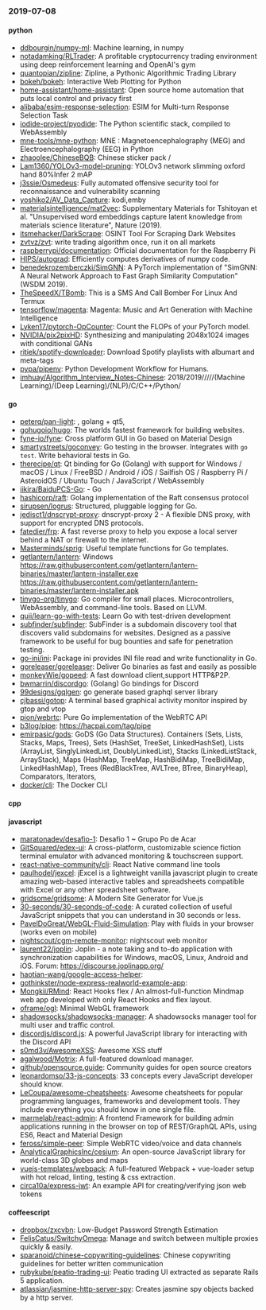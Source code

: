 ### 2019-07-08

#### python
* [ddbourgin/numpy-ml](https://github.com/ddbourgin/numpy-ml): Machine learning, in numpy
* [notadamking/RLTrader](https://github.com/notadamking/RLTrader): A profitable cryptocurrency trading environment using deep reinforcement learning and OpenAI's gym
* [quantopian/zipline](https://github.com/quantopian/zipline): Zipline, a Pythonic Algorithmic Trading Library
* [bokeh/bokeh](https://github.com/bokeh/bokeh): Interactive Web Plotting for Python
* [home-assistant/home-assistant](https://github.com/home-assistant/home-assistant):  Open source home automation that puts local control and privacy first
* [alibaba/esim-response-selection](https://github.com/alibaba/esim-response-selection): ESIM for Multi-turn Response Selection Task
* [iodide-project/pyodide](https://github.com/iodide-project/pyodide): The Python scientific stack, compiled to WebAssembly
* [mne-tools/mne-python](https://github.com/mne-tools/mne-python): MNE : Magnetoencephalography (MEG) and Electroencephalography (EEG) in Python
* [zhaoolee/ChineseBQB](https://github.com/zhaoolee/ChineseBQB): Chinese sticker pack / 
* [Lam1360/YOLOv3-model-pruning](https://github.com/Lam1360/YOLOv3-model-pruning):  YOLOv3 network slimming oxford hand  80%Infer  2 mAP 
* [j3ssie/Osmedeus](https://github.com/j3ssie/Osmedeus): Fully automated offensive security tool for reconnaissance and vulnerability scanning
* [yoshiko2/AV_Data_Capture](https://github.com/yoshiko2/AV_Data_Capture): kodi,emby
* [materialsintelligence/mat2vec](https://github.com/materialsintelligence/mat2vec): Supplementary Materials for Tshitoyan et al. "Unsupervised word embeddings capture latent knowledge from materials science literature", Nature (2019).
* [itsmehacker/DarkScrape](https://github.com/itsmehacker/DarkScrape): OSINT Tool For Scraping Dark Websites
* [zvtvz/zvt](https://github.com/zvtvz/zvt): write trading algorithm once, run it on all markets
* [raspberrypi/documentation](https://github.com/raspberrypi/documentation): Official documentation for the Raspberry Pi
* [HIPS/autograd](https://github.com/HIPS/autograd): Efficiently computes derivatives of numpy code.
* [benedekrozemberczki/SimGNN](https://github.com/benedekrozemberczki/SimGNN): A PyTorch implementation of "SimGNN: A Neural Network Approach to Fast Graph Similarity Computation" (WSDM 2019).
* [TheSpeedX/TBomb](https://github.com/TheSpeedX/TBomb): This is a SMS And Call Bomber For Linux And Termux
* [tensorflow/magenta](https://github.com/tensorflow/magenta): Magenta: Music and Art Generation with Machine Intelligence
* [Lyken17/pytorch-OpCounter](https://github.com/Lyken17/pytorch-OpCounter): Count the FLOPs of your PyTorch model.
* [NVIDIA/pix2pixHD](https://github.com/NVIDIA/pix2pixHD): Synthesizing and manipulating 2048x1024 images with conditional GANs
* [ritiek/spotify-downloader](https://github.com/ritiek/spotify-downloader): Download Spotify playlists with albumart and meta-tags
* [pypa/pipenv](https://github.com/pypa/pipenv): Python Development Workflow for Humans.
* [imhuay/Algorithm_Interview_Notes-Chinese](https://github.com/imhuay/Algorithm_Interview_Notes-Chinese): 2018/2019/////(Machine Learning)/(Deep Learning)/(NLP)/C/C++/Python/

#### go
* [peterq/pan-light](https://github.com/peterq/pan-light): , golang + qt5, 
* [gohugoio/hugo](https://github.com/gohugoio/hugo): The worlds fastest framework for building websites.
* [fyne-io/fyne](https://github.com/fyne-io/fyne): Cross platform GUI in Go based on Material Design
* [smartystreets/goconvey](https://github.com/smartystreets/goconvey): Go testing in the browser. Integrates with `go test`. Write behavioral tests in Go.
* [therecipe/qt](https://github.com/therecipe/qt): Qt binding for Go (Golang) with support for Windows / macOS / Linux / FreeBSD / Android / iOS / Sailfish OS / Raspberry Pi / AsteroidOS / Ubuntu Touch / JavaScript / WebAssembly
* [iikira/BaiduPCS-Go](https://github.com/iikira/BaiduPCS-Go):  - Go
* [hashicorp/raft](https://github.com/hashicorp/raft): Golang implementation of the Raft consensus protocol
* [sirupsen/logrus](https://github.com/sirupsen/logrus): Structured, pluggable logging for Go.
* [jedisct1/dnscrypt-proxy](https://github.com/jedisct1/dnscrypt-proxy): dnscrypt-proxy 2 - A flexible DNS proxy, with support for encrypted DNS protocols.
* [fatedier/frp](https://github.com/fatedier/frp): A fast reverse proxy to help you expose a local server behind a NAT or firewall to the internet.
* [Masterminds/sprig](https://github.com/Masterminds/sprig): Useful template functions for Go templates.
* [getlantern/lantern](https://github.com/getlantern/lantern): Windows https://raw.githubusercontent.com/getlantern/lantern-binaries/master/lantern-installer.exe  https://raw.githubusercontent.com/getlantern/lantern-binaries/master/lantern-installer.apk
* [tinygo-org/tinygo](https://github.com/tinygo-org/tinygo): Go compiler for small places. Microcontrollers, WebAssembly, and command-line tools. Based on LLVM.
* [quii/learn-go-with-tests](https://github.com/quii/learn-go-with-tests): Learn Go with test-driven development
* [subfinder/subfinder](https://github.com/subfinder/subfinder): SubFinder is a subdomain discovery tool that discovers valid subdomains for websites. Designed as a passive framework to be useful for bug bounties and safe for penetration testing.
* [go-ini/ini](https://github.com/go-ini/ini): Package ini provides INI file read and write functionality in Go.
* [goreleaser/goreleaser](https://github.com/goreleaser/goreleaser): Deliver Go binaries as fast and easily as possible
* [monkeyWie/gopeed](https://github.com/monkeyWie/gopeed): A fast download client,support HTTP&P2P.
* [bwmarrin/discordgo](https://github.com/bwmarrin/discordgo): (Golang) Go bindings for Discord
* [99designs/gqlgen](https://github.com/99designs/gqlgen): go generate based graphql server library
* [cjbassi/gotop](https://github.com/cjbassi/gotop): A terminal based graphical activity monitor inspired by gtop and vtop
* [pion/webrtc](https://github.com/pion/webrtc): Pure Go implementation of the WebRTC API
* [b3log/pipe](https://github.com/b3log/pipe):  https://hacpai.com/tag/pipe
* [emirpasic/gods](https://github.com/emirpasic/gods): GoDS (Go Data Structures). Containers (Sets, Lists, Stacks, Maps, Trees), Sets (HashSet, TreeSet, LinkedHashSet), Lists (ArrayList, SinglyLinkedList, DoublyLinkedList), Stacks (LinkedListStack, ArrayStack), Maps (HashMap, TreeMap, HashBidiMap, TreeBidiMap, LinkedHashMap), Trees (RedBlackTree, AVLTree, BTree, BinaryHeap), Comparators, Iterators, 
* [docker/cli](https://github.com/docker/cli): The Docker CLI

#### cpp

#### javascript
* [maratonadev/desafio-1](https://github.com/maratonadev/desafio-1): Desafio 1 ~ Grupo Po de Acar
* [GitSquared/edex-ui](https://github.com/GitSquared/edex-ui): A cross-platform, customizable science fiction terminal emulator with advanced monitoring & touchscreen support.
* [react-native-community/cli](https://github.com/react-native-community/cli): React Native command line tools
* [paulhodel/jexcel](https://github.com/paulhodel/jexcel): jExcel is a lightweight vanilla javascript plugin to create amazing web-based interactive tables and spreadsheets compatible with Excel or any other spreadsheet software.
* [gridsome/gridsome](https://github.com/gridsome/gridsome): A Modern Site Generator for Vue.js
* [30-seconds/30-seconds-of-code](https://github.com/30-seconds/30-seconds-of-code): A curated collection of useful JavaScript snippets that you can understand in 30 seconds or less.
* [PavelDoGreat/WebGL-Fluid-Simulation](https://github.com/PavelDoGreat/WebGL-Fluid-Simulation): Play with fluids in your browser (works even on mobile)
* [nightscout/cgm-remote-monitor](https://github.com/nightscout/cgm-remote-monitor): nightscout web monitor
* [laurent22/joplin](https://github.com/laurent22/joplin): Joplin - a note taking and to-do application with synchronization capabilities for Windows, macOS, Linux, Android and iOS. Forum: https://discourse.joplinapp.org/
* [haotian-wang/google-access-helper](https://github.com/haotian-wang/google-access-helper): 
* [gothinkster/node-express-realworld-example-app](https://github.com/gothinkster/node-express-realworld-example-app): 
* [Mongkii/RMind](https://github.com/Mongkii/RMind):  React Hooks  flex  / An almost-full-function Mindmap web app developed with only React Hooks and flex layout.
* [oframe/ogl](https://github.com/oframe/ogl): Minimal WebGL framework
* [shadowsocks/shadowsocks-manager](https://github.com/shadowsocks/shadowsocks-manager): A shadowsocks manager tool for multi user and traffic control.
* [discordjs/discord.js](https://github.com/discordjs/discord.js): A powerful JavaScript library for interacting with the Discord API
* [s0md3v/AwesomeXSS](https://github.com/s0md3v/AwesomeXSS): Awesome XSS stuff
* [agalwood/Motrix](https://github.com/agalwood/Motrix): A full-featured download manager.
* [github/opensource.guide](https://github.com/github/opensource.guide): Community guides for open source creators
* [leonardomso/33-js-concepts](https://github.com/leonardomso/33-js-concepts):  33 concepts every JavaScript developer should know.
* [LeCoupa/awesome-cheatsheets](https://github.com/LeCoupa/awesome-cheatsheets):  Awesome cheatsheets for popular programming languages, frameworks and development tools. They include everything you should know in one single file.
* [marmelab/react-admin](https://github.com/marmelab/react-admin): A frontend Framework for building admin applications running in the browser on top of REST/GraphQL APIs, using ES6, React and Material Design
* [feross/simple-peer](https://github.com/feross/simple-peer):  Simple WebRTC video/voice and data channels
* [AnalyticalGraphicsInc/cesium](https://github.com/AnalyticalGraphicsInc/cesium): An open-source JavaScript library for world-class 3D globes and maps 
* [vuejs-templates/webpack](https://github.com/vuejs-templates/webpack): A full-featured Webpack + vue-loader setup with hot reload, linting, testing & css extraction.
* [circa10a/express-jwt](https://github.com/circa10a/express-jwt): An example API for creating/verifying json web tokens

#### coffeescript
* [dropbox/zxcvbn](https://github.com/dropbox/zxcvbn): Low-Budget Password Strength Estimation
* [FelisCatus/SwitchyOmega](https://github.com/FelisCatus/SwitchyOmega): Manage and switch between multiple proxies quickly & easily.
* [sparanoid/chinese-copywriting-guidelines](https://github.com/sparanoid/chinese-copywriting-guidelines): Chinese copywriting guidelines for better written communication
* [rubykube/peatio-trading-ui](https://github.com/rubykube/peatio-trading-ui): Peatio trading UI extracted as separate Rails 5 application.
* [atlassian/jasmine-http-server-spy](https://github.com/atlassian/jasmine-http-server-spy): Creates jasmine spy objects backed by a http server.
